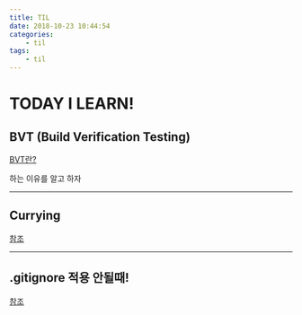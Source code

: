 ```yaml
---
title: TIL
date: 2018-10-23 10:44:54
categories:
    - til
tags:
    - til
---
```


# TODAY I LEARN!

## BVT (Build Verification Testing)

[BVT란?](https://www.sten.or.kr/bbs/board.php?bo_table=column&wr_id=122)

하는 이유를 알고 하자

---

## Currying

[참조](https://blog.bitsrc.io/understanding-currying-in-javascript-ceb2188c339)

---

## .gitignore 적용 안될때!

[참조](http://theeye.pe.kr/archives/2091)